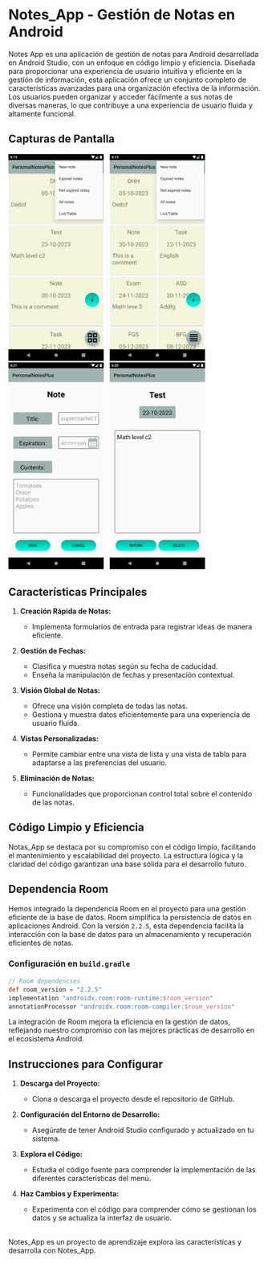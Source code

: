 # Notes_App - Gestión de Notas en Android

Notes App es una aplicación de gestión de notas para Android desarrollada en Android Studio, con un enfoque en código limpio y eficiencia. Diseñada para proporcionar una experiencia de usuario intuitiva y eficiente en la gestión de información, esta aplicación ofrece un conjunto completo de características avanzadas para una organización efectiva de la información. Los usuarios pueden organizar y acceder fácilmente a sus notas de diversas maneras, lo que contribuye a una experiencia de usuario fluida y altamente funcional.

## Capturas de Pantalla

<img src="Screenshot_20231018_101956.png" alt="Captura de Pantalla 1" width="190"/>&nbsp;&nbsp;
<img src="Screenshot_20231018_101941.png" alt="Captura de Pantalla 2" width="190"/>&nbsp;&nbsp;
<img src="Screenshot_20231018_102122.png" alt="Captura de Pantalla 3" width="190"/>&nbsp;&nbsp;
<img src="Screenshot_20231018_102101.png" alt="Captura de Pantalla 4" width="190"/>

## Características Principales

1. **Creación Rápida de Notas:**
   - Implementa formularios de entrada para registrar ideas de manera eficiente.

2. **Gestión de Fechas:**
   - Clasifica y muestra notas según su fecha de caducidad.
   - Enseña la manipulación de fechas y presentación contextual.

3. **Visión Global de Notas:**
   - Ofrece una visión completa de todas las notas.
   - Gestiona y muestra datos eficientemente para una experiencia de usuario fluida.

4. **Vistas Personalizadas:**
   - Permite cambiar entre una vista de lista y una vista de tabla para adaptarse a las preferencias del usuario.

5. **Eliminación de Notas:**
   - Funcionalidades que proporcionan control total sobre el contenido de las notas.

## Código Limpio y Eficiencia
Notas_App se destaca por su compromiso con el código limpio, facilitando el mantenimiento y escalabilidad del proyecto. La estructura lógica y la claridad del código garantizan una base sólida para el desarrollo futuro.

## Dependencia Room
Hemos integrado la dependencia Room en el proyecto para una gestión eficiente de la base de datos. Room simplifica la persistencia de datos en aplicaciones Android. Con la versión `2.2.5`, esta dependencia facilita la interacción con la base de datos para un almacenamiento y recuperación eficientes de notas.

### Configuración en `build.gradle`
```gradle
// Room dependencies
def room_version = "2.2.5"
implementation "androidx.room:room-runtime:$room_version"
annotationProcessor "androidx.room:room-compiler:$room_version"
````
La integración de Room mejora la eficiencia en la gestión de datos, reflejando nuestro compromiso con las mejores prácticas de desarrollo en el ecosistema Android.

## Instrucciones para Configurar
1. **Descarga del Proyecto:**
   - Clona o descarga el proyecto desde el repositorio de GitHub.

2. **Configuración del Entorno de Desarrollo:**
   - Asegúrate de tener Android Studio configurado y actualizado en tu sistema.

3. **Explora el Código:**
   - Estudia el código fuente para comprender la implementación de las diferentes características del menú.

4. **Haz Cambios y Experimenta:**
   - Experimenta con el código para comprender cómo se gestionan los datos y se actualiza la interfaz de usuario.
     
<br>
Notes_App es un proyecto de aprendizaje explora las características y desarrolla con Notes_App.
